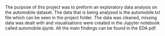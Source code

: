 The purpose of this project was to preform an exploratory data analysis on the automobile dataset. The data that is being analysed is the automobile.txt file which can be seen in the project folder. The data was cleaned, missing data was dealt with and visualisations were created in the Jupyter notebook called automobile.ipynb.  All the main findings can be found in the EDA pdf. 
